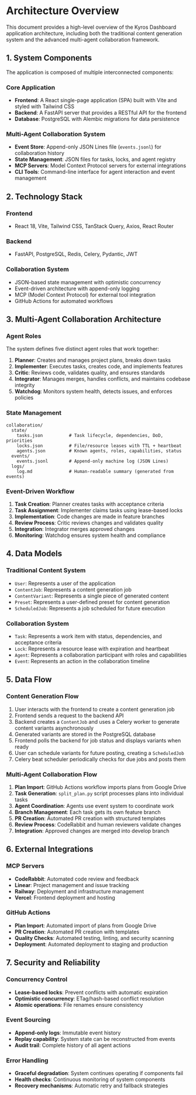 # Architecture Overview

This document provides a high-level overview of the Kyros Dashboard application architecture, including both the traditional content generation system and the advanced multi-agent collaboration framework.

## 1. System Components

The application is composed of multiple interconnected components:

### Core Application
- **Frontend**: A React single-page application (SPA) built with Vite and styled with Tailwind CSS
- **Backend**: A FastAPI server that provides a RESTful API for the frontend
- **Database**: PostgreSQL with Alembic migrations for data persistence

### Multi-Agent Collaboration System
- **Event Store**: Append-only JSON Lines file (`events.jsonl`) for collaboration history
- **State Management**: JSON files for tasks, locks, and agent registry
- **MCP Servers**: Model Context Protocol servers for external integrations
- **CLI Tools**: Command-line interface for agent interaction and event management

## 2. Technology Stack

### Frontend
- React 18, Vite, Tailwind CSS, TanStack Query, Axios, React Router

### Backend
- FastAPI, PostgreSQL, Redis, Celery, Pydantic, JWT

### Collaboration System
- JSON-based state management with optimistic concurrency
- Event-driven architecture with append-only logging
- MCP (Model Context Protocol) for external tool integration
- GitHub Actions for automated workflows

## 3. Multi-Agent Collaboration Architecture

### Agent Roles
The system defines five distinct agent roles that work together:

1. **Planner**: Creates and manages project plans, breaks down tasks
2. **Implementer**: Executes tasks, creates code, and implements features
3. **Critic**: Reviews code, validates quality, and ensures standards
4. **Integrator**: Manages merges, handles conflicts, and maintains codebase integrity
5. **Watchdog**: Monitors system health, detects issues, and enforces policies

### State Management
```
collaboration/
  state/
    tasks.json          # Task lifecycle, dependencies, DoD, priorities
    locks.json          # File/resource leases with TTL + heartbeat
    agents.json         # Known agents, roles, capabilities, status
  events/
    events.jsonl        # Append-only machine log (JSON Lines)
  logs/
    log.md              # Human-readable summary (generated from events)
```

### Event-Driven Workflow
1. **Task Creation**: Planner creates tasks with acceptance criteria
2. **Task Assignment**: Implementer claims tasks using lease-based locks
3. **Implementation**: Code changes are made in feature branches
4. **Review Process**: Critic reviews changes and validates quality
5. **Integration**: Integrator merges approved changes
6. **Monitoring**: Watchdog ensures system health and compliance

## 4. Data Models

### Traditional Content System
- `User`: Represents a user of the application
- `ContentJob`: Represents a content generation job
- `ContentVariant`: Represents a single piece of generated content
- `Preset`: Represents a user-defined preset for content generation
- `ScheduledJob`: Represents a job scheduled for future execution

### Collaboration System
- `Task`: Represents a work item with status, dependencies, and acceptance criteria
- `Lock`: Represents a resource lease with expiration and heartbeat
- `Agent`: Represents a collaboration participant with roles and capabilities
- `Event`: Represents an action in the collaboration timeline

## 5. Data Flow

### Content Generation Flow
1. User interacts with the frontend to create a content generation job
2. Frontend sends a request to the backend API
3. Backend creates a `ContentJob` and uses a Celery worker to generate content variants asynchronously
4. Generated variants are stored in the PostgreSQL database
5. Frontend polls the backend for job status and displays variants when ready
6. User can schedule variants for future posting, creating a `ScheduledJob`
7. Celery beat scheduler periodically checks for due jobs and posts them

### Multi-Agent Collaboration Flow
1. **Plan Import**: GitHub Actions workflow imports plans from Google Drive
2. **Task Generation**: `split_plan.py` script processes plans into individual tasks
3. **Agent Coordination**: Agents use event system to coordinate work
4. **Branch Management**: Each task gets its own feature branch
5. **PR Creation**: Automated PR creation with structured templates
6. **Review Process**: CodeRabbit and human reviewers validate changes
7. **Integration**: Approved changes are merged into develop branch

## 6. External Integrations

### MCP Servers
- **CodeRabbit**: Automated code review and feedback
- **Linear**: Project management and issue tracking
- **Railway**: Deployment and infrastructure management
- **Vercel**: Frontend deployment and hosting

### GitHub Actions
- **Plan Import**: Automated import of plans from Google Drive
- **PR Creation**: Automated PR creation with templates
- **Quality Checks**: Automated testing, linting, and security scanning
- **Deployment**: Automated deployment to staging and production

## 7. Security and Reliability

### Concurrency Control
- **Lease-based locks**: Prevent conflicts with automatic expiration
- **Optimistic concurrency**: ETag/hash-based conflict resolution
- **Atomic operations**: File renames ensure consistency

### Event Sourcing
- **Append-only logs**: Immutable event history
- **Replay capability**: System state can be reconstructed from events
- **Audit trail**: Complete history of all agent actions

### Error Handling
- **Graceful degradation**: System continues operating if components fail
- **Health checks**: Continuous monitoring of system components
- **Recovery mechanisms**: Automatic retry and fallback strategies
